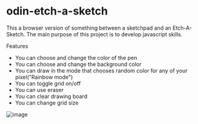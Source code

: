 # odin-etch-a-sketch

This a browser version of something between a sketchpad and an Etch-A-Sketch. 
The main purpose of this project is to develop javascript skills.

Features
  - You can choose and change the color of the pen
  - You can choose and change the background color
  - You can draw in the mode that chooses random color for any of your pixel("Rainbow mode")
  - You can toggle grid on/off
  - You can use eraser
  - You can clear drawing board
  - You can change grid size
 
 ![image](https://github.com/makask/odin-etch-a-sketch/assets/16080688/1fe4552a-277e-4c63-bf61-aa321ba81f8d)
